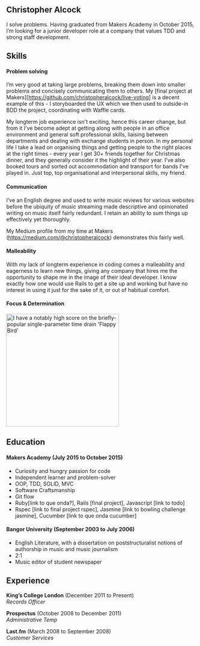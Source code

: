 ## Christopher Alcock

I solve problems. Having graduated from Makers Academy in October 2015, I’m looking for a junior developer role at a company that values TDD and strong staff development.

## Skills

#### Problem solving

I’m very good at taking large problems, breaking them down into smaller problems and concisely communicating them to others.  My [final project at Makers][https://github.com/christopheralcock/live-voting] is a decent example of this - I storyboarded the UX which we then used to outside-in BDD the project, coordinating with Waffle cards.

My longterm job experience isn't exciting, hence this career change, but from it I've become adept at getting along with people in an office environment and general soft professional skills, liaising between departments and dealing with exchange students in person. 
In my personal life I take a lead on organising things and getting people to the right places at the right times - every year I get 30+ friends together for Christmas dinner, and they generally consider it the highlight of their year.  I've also booked tours and sorted out accommodation and transport for bands I've played in. Just top, top organisational and interpersonal skills, my friend.

#### Communication

I’ve an English degree and used to write music reviews for various websites before the ubiquity of music streaming made descriptive and opinionated writing on music itself fairly redundant.  I retain an ability to sum things up effectively yet thoroughly.

My Medium profile from my time at Makers (https://medium.com/@christopheralcock) demonstrates this fairly well.

#### Malleability

With my lack of longterm experience in coding comes a malleability and eagerness to learn new things, giving any company that hires me the opportunity to shape me in the image of their ideal developer.  I know exactly how one would use Rails to get a site up and working but have no interest in using it just for the sake of it, or out of habitual comfort.

#### Focus & Determination

<img src="http://i.imgur.com/pI26H7h.jpg" width="300" alt="I have a notably high score on the briefly-popular single-parameter time drain 'Flappy Bird'" title="I have a notably high score on the briefly-popular single-parameter time drain 'Flappy Bird'">



## Education

#### Makers Academy (July 2015 to October 2015)

- Curiosity and hungry passion for code
- Independent learner and problem-solver
- OOP, TDD, SOLID, MVC
- Software Craftsmanship
- Git flow
- Ruby[link to que onda?], Rails [final project], Javascript [link to todo]
- Rspec [link to final project rspec], Jasmine [link to bowling challenge jasmine], Cucumber [link to que onda cucumber]

#### Bangor University (September 2003 to July 2006)

- English Literature, with a dissertation on poststructuralist notions of authorship in music and music journalism
- 2:1
- Music editor of student newspaper

## Experience

**King’s College London** (December 2011 to Present)    
*Records Officer*  

**Prospectus** (October 2008 to December 2011)    
*Administrative Temp*  

**Last.fm** (March 2008 to September 2008)   
*Customer Services* 
